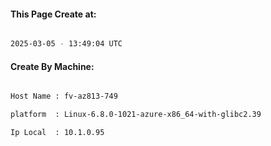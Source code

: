 
   
#### This Page Create at:

```bash

2025-03-05 - 13:49:04 UTC

```

#### Create By Machine:

```bash

Host Name : fv-az813-749

platform  : Linux-6.8.0-1021-azure-x86_64-with-glibc2.39

Ip Local  : 10.1.0.95

```

